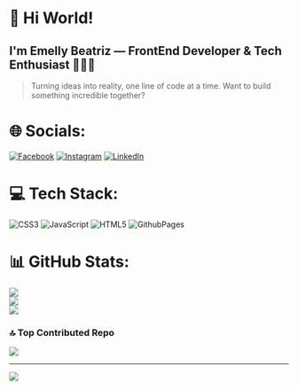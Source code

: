 # 🚀 Hi World!
## I'm Emelly Beatriz — FrontEnd Developer & Tech Enthusiast 👩‍💻✨

> Turning ideas into reality, one line of code at a time. Want to build something incredible together? 


# 🌐 Socials:
[![Facebook](https://img.shields.io/badge/Facebook-%231877F2.svg?logo=Facebook&logoColor=white)](https://facebook.com/https://www.facebook.com/profile.php?id=100010712287093) 
[![Instagram](https://img.shields.io/badge/Instagram-%23E4405F.svg?logo=Instagram&logoColor=white)](https://instagram.com/https://www.instagram.com/emellybmuniz/) 
[![LinkedIn](https://img.shields.io/badge/LinkedIn-%230077B5.svg?logo=linkedin&logoColor=white)](https://linkedin.com/in/https://www.linkedin.com/in/emelly-beatriz-719989194/) 

# 💻 Tech Stack:
![CSS3](https://img.shields.io/badge/css3-%231572B6.svg?style=for-the-badge&logo=css3&logoColor=white) 
![JavaScript](https://img.shields.io/badge/javascript-%23323330.svg?style=for-the-badge&logo=javascript&logoColor=%23F7DF1E) 
![HTML5](https://img.shields.io/badge/html5-%23E34F26.svg?style=for-the-badge&logo=html5&logoColor=white) 
![GithubPages](https://img.shields.io/badge/github%20pages-121013?style=for-the-badge&logo=github&logoColor=white)

# 📊 GitHub Stats:
![](https://github-readme-stats.vercel.app/api?username=emellydev&theme=midnight-purple&hide_border=false&include_all_commits=false&count_private=false)<br/>
![](https://github-readme-streak-stats.herokuapp.com/?user=emellydev&theme=midnight-purple&hide_border=false)<br/>
![](https://github-readme-stats.vercel.app/api/top-langs/?username=emellydev&theme=midnight-purple&hide_border=false&include_all_commits=false&count_private=false&layout=compact)

### 🔝 Top Contributed Repo
![](https://github-contributor-stats.vercel.app/api?username=emellydev&limit=5&theme=dark&combine_all_yearly_contributions=true)

---
[![](https://visitcount.itsvg.in/api?id=emellydev&icon=0&color=1)](https://visitcount.itsvg.in)

<!-- Proudly created with GPRM ( https://gprm.itsvg.in ) -->
